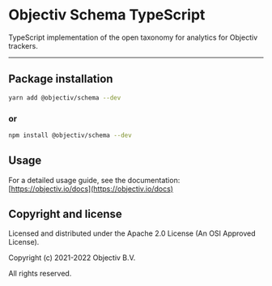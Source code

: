 # Objectiv Schema TypeScript

TypeScript implementation of the open taxonomy for analytics for Objectiv trackers.

---

## Package installation

```sh
yarn add @objectiv/schema --dev
```

### or

```sh
npm install @objectiv/schema --dev
```

## Usage

For a detailed usage guide, see the documentation: [https://objectiv.io/docs](https://objectiv.io/docs)

## Copyright and license

Licensed and distributed under the Apache 2.0 License (An OSI Approved License).

Copyright (c) 2021-2022 Objectiv B.V.

All rights reserved.
